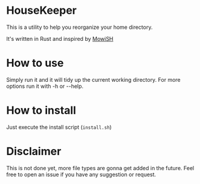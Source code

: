 # HouseKeeper
This is a utility to help you reorganize your home directory.

It's written in Rust and inspired by [MowiSH](https://github.com/PsykeDady/mowish)

# How to use
Simply run it and it will tidy up the current working directory.
For more options run it with -h or --help.

# How to install
Just execute the install script (`install.sh`)

# Disclaimer
This is not done yet, more file types are gonna get added in the future.
Feel free to open an issue if you have any suggestion or request.
